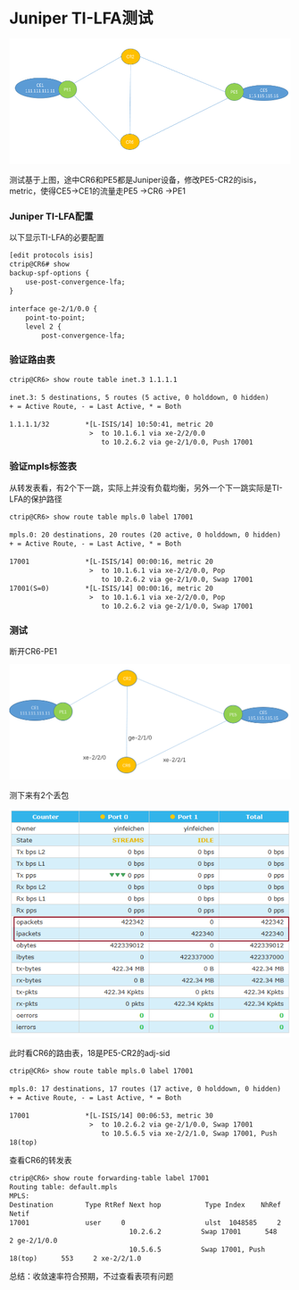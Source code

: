 # Juniper TI-LFA测试

![1571103594224](img/1571103594224.png)

测试基于上图，途中CR6和PE5都是Juniper设备，修改PE5-CR2的isis，metric，使得CE5->CE1的流量走PE5 ->CR6 ->PE1

### Juniper TI-LFA配置

以下显示TI-LFA的必要配置

```
[edit protocols isis]
ctrip@CR6# show 
backup-spf-options {
    use-post-convergence-lfa;
}

interface ge-2/1/0.0 {
    point-to-point;
    level 2 {
        post-convergence-lfa;
```



### 验证路由表

```
ctrip@CR6> show route table inet.3 1.1.1.1 

inet.3: 5 destinations, 5 routes (5 active, 0 holddown, 0 hidden)
+ = Active Route, - = Last Active, * = Both

1.1.1.1/32         *[L-ISIS/14] 10:50:41, metric 20
                    >  to 10.1.6.1 via xe-2/2/0.0
                       to 10.2.6.2 via ge-2/1/0.0, Push 17001
```



### 验证mpls标签表

从转发表看，有2个下一跳，实际上并没有负载均衡，另外一个下一跳实际是TI-LFA的保护路径

```
ctrip@CR6> show route table mpls.0 label 17001         

mpls.0: 20 destinations, 20 routes (20 active, 0 holddown, 0 hidden)
+ = Active Route, - = Last Active, * = Both

17001              *[L-ISIS/14] 00:00:16, metric 20
                    >  to 10.1.6.1 via xe-2/2/0.0, Pop      
                       to 10.2.6.2 via ge-2/1/0.0, Swap 17001
17001(S=0)         *[L-ISIS/14] 00:00:16, metric 20
                    >  to 10.1.6.1 via xe-2/2/0.0, Pop      
                       to 10.2.6.2 via ge-2/1/0.0, Swap 17001
```



### 测试

断开CR6-PE1

![1571108577330](img/1571108577330.png)

测下来有2个丢包

![1571108126774](img/1571108126774.png)



此时看CR6的路由表，18是PE5-CR2的adj-sid

```
ctrip@CR6> show route table mpls.0 label 17001      

mpls.0: 17 destinations, 17 routes (17 active, 0 holddown, 0 hidden)
+ = Active Route, - = Last Active, * = Both

17001              *[L-ISIS/14] 00:06:53, metric 30
                    >  to 10.2.6.2 via ge-2/1/0.0, Swap 17001
                       to 10.5.6.5 via xe-2/2/1.0, Swap 17001, Push 18(top)
```



查看CR6的转发表

```
ctrip@CR6> show route forwarding-table label 17001    
Routing table: default.mpls
MPLS:
Destination        Type RtRef Next hop           Type Index    NhRef Netif
17001              user     0                    ulst  1048585     2
                              10.2.6.2          Swap 17001      548     2 ge-2/1/0.0
                              10.5.6.5          Swap 17001, Push 18(top)      553     2 xe-2/2/1.0
```



总结：收敛速率符合预期，不过查看表项有问题